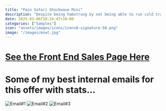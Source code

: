 ```yaml
---
title: "Pain Safari Shockwave Mini"
description: "Despite being hamstrung by not being able to run cold traffic, this offer has been a consistent winner for over a year.<br><br>- $300k Lifetime Gross Revenue (email/sms traffic only)<br>- 6.2% Conversion Rate<br>- $108 AOV<br>" 
date: 2025-03-06T10:24:47+10:00
categories: ["Samples"]
icon: "assets/images/icons/icons8-signature-50.png"
image: "/images/mswt.jpg"
---
```

# [See the Front End Sales Page Here](https://painsafari.com/pages/psmswt2alarm)
# Some of my best internal emails for this offer with stats...
![Email#1]({{site.baseurl}}/images/MSWT1.png)
![Email#2]({{site.baseurl}}/images/MSWT2.png)
![Email#3]({{site.baseurl}}/images/MSWT3.png)